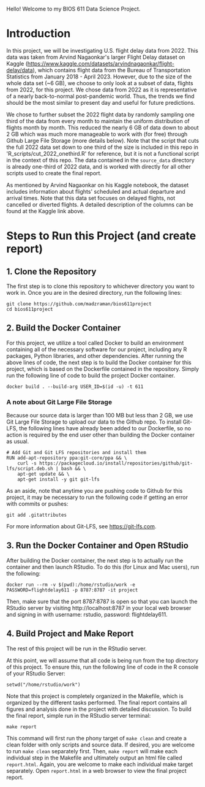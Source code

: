 Hello! Welcome to my BIOS 611 Data Science Project. 

# Introduction

In this project, we will be investigating U.S. flight delay data from 2022. This data was taken from Arvind Nagaonkar's larger Flight Delay dataset on Kaggle (https://www.kaggle.com/datasets/arvindnagaonkar/flight-delay/data), which contains flight data from the Bureau of Transportation Statistics from January 2018 - April 2023. However, due to the size of the whole data set (~6 GB), we choose to only look at a subset of data, flights from 2022, for this project. We chose data from 2022 as it is representative of a nearly back-to-normal post-pandemic world. Thus, the trends we find should be the most similar to present day and useful for future predictions. 

We chose to further subset the 2022 flight data by randomly sampling one third of the data from every month to maintain the uniform distribution of flights month by month. This reduced the nearly 6 GB of data down to about 2 GB which was much more manageable to work with (for free) through Github Large File Storage (more details below). Note that the script that cuts the full 2022 data set down to one third of the size is included in this repo in 'R_scripts/cut_2022_onethird.R' for reference, but it is not a functional script in the context of this repo. The data contained in the `source_data` directory is already one-third of 2022 data, and is worked with directly for all other scripts used to create the final report.

As mentioned by Arvind Nagaonkar on his Kaggle notebook, the dataset includes information about flights' scheduled and actual departure and arrival times. Note that this data set focuses on delayed flights, not cancelled or diverted flights. A detailed description of the columns can be found at the Kaggle link above.

# Steps to Run this Project (and create report)

## 1. Clone the Repository

The first step is to clone this repository to whichever directory you want to work in. Once you are in the desired directory, run the following lines:

```
git clone https://github.com/madzraman/bios611project
cd bios611project
```

## 2. Build the Docker Container

For this project, we utilize a tool called Docker to build an environment containing all of the necessary software for our project, including any R packages, Python libraries, and other dependencies. After running the above lines of code, the next step is to build the Docker container for this project, which is based on the Dockerfile contained in the repository. Simply run the following line of code to build the project Docker container.  

```
docker build . --build-arg USER_ID=$(id -u) -t 611
```

### A note about Git Large File Storage

Because our source data is larger than 100 MB but less than 2 GB, we use Git Large File Storage to upload our data to the Github repo. To install Git-LFS, the following lines have already been added to our Dockerfile, so no action is required by the end user other than building the Docker container as usual. 

```
# Add Git and Git LFS repositories and install them
RUN add-apt-repository ppa:git-core/ppa && \
    curl -s https://packagecloud.io/install/repositories/github/git-lfs/script.deb.sh | bash && \
    apt-get update && \
    apt-get install -y git git-lfs
```

As an aside, note that anytime you are pushing code to Github for this project, it may be necessary to run the following code if getting an error with commits or pushes:

```
git add .gitattributes
``` 

For more information about Git-LFS, see https://git-lfs.com.

## 3. Run the Docker Container and Open RStudio

After building the Docker container, the next step is to actually run the container and then launch RStudio. To do this (for Linux and Mac users), run the following:

```
docker run --rm -v $(pwd):/home/rstudio/work -e PASSWORD=flightdelay611 -p 8787:8787 -it project
```

Then, make sure that the port 8787:8787 is open so that you can launch the RStudio server by visiting http://localhost:8787 in your local web browser and signing in with username: rstudio, password: flightdelay611. 

## 4. Build Project and Make Report

The rest of this project will be run in the RStudio server.

At this point, we will assume that all code is being run from the top directory of this project. To ensure this, run the following line of code in the R console of your RStudio Server:

```
setwd("/home/rstudio/work")
```

Note that this project is completely organized in the Makefile, which is organized by the different tasks performed. The final report contains all figures and analysis done in the project with detailed discussion. To build the final report, simple run in the RStudio server terminal:

```
make report
```

This command will first run the phony target of `make clean` and create a clean folder with only scripts and source data. If desired, you are welcome to run `make clean` separately first. Then, `make report` will make each individual step in the Makefile and ultimately output an html file called `report.html`. Again, you are welcome to make each individual make target separately. Open `report.html` in a web browser to view the final project report.

